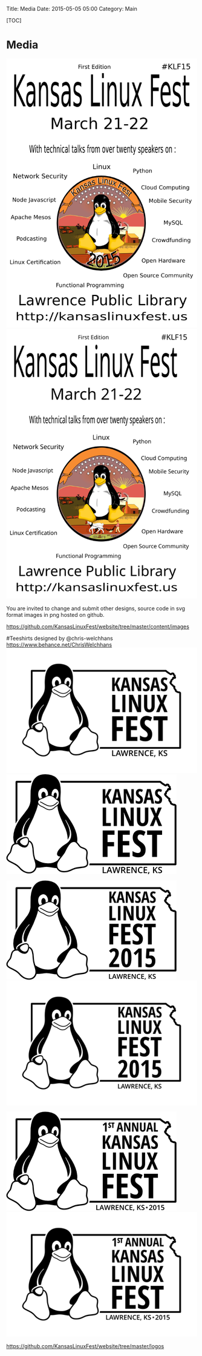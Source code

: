 Title: Media
Date: 2015-05-05 05:00
Category: Main

[TOC]

# Media

![Poster](/content/images/poster_design1.png "Poster")
![PosterSvg](/content/images/poster_design1.svg "Poster(svg)")

You are invited to change and submit other designs, source code in svg format
images in png hosted on github.

https://github.com/KansasLinuxFest/website/tree/master/content/images

#Teeshirts
designed by @chris-welchhans https://www.behance.net/ChrisWelchhans
![TeeShirt1](/content/images/kslinux2015_01.svg "TeeShirt1 svg")
![TeeShirt1](/content/images/kslinux2015_01.png "TeeShirt1")

![TeeShirt2](/content/images/kslinux2015_02.png "TeeShirt2")
![TeeShirt2](/content/images/kslinux2015_02.svg "TeeShirt2 svg")

![TeeShirt3](/content/images/kslinux2015_03.png "TeeShirt3")
![TeeShirt3](/content/images/kslinux2015_03.svg "TeeShirt3 svg")


https://github.com/KansasLinuxFest/website/tree/master/logos
